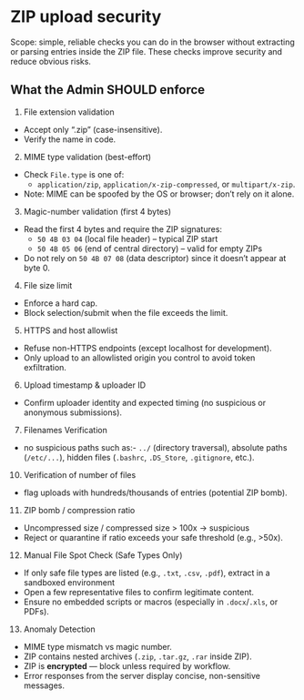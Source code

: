 # ZIP upload security

Scope: simple, reliable checks you can do in the browser without extracting or parsing entries inside the ZIP file. These checks improve security and reduce obvious risks.

## What the Admin SHOULD enforce

1. File extension validation

- Accept only “.zip” (case-insensitive).
- Verify the name in code.

2. MIME type validation (best-effort)

- Check `File.type` is one of:
  - `application/zip`, `application/x-zip-compressed`, or `multipart/x-zip`.
- Note: MIME can be spoofed by the OS or browser; don’t rely on it alone.

3. Magic-number validation (first 4 bytes)

- Read the first 4 bytes and require the ZIP signatures:
  - `50 4B 03 04` (local file header) – typical ZIP start
  - `50 4B 05 06` (end of central directory) – valid for empty ZIPs
- Do not rely on `50 4B 07 08` (data descriptor) since it doesn’t appear at byte 0.

4. File size limit

- Enforce a hard cap.
- Block selection/submit when the file exceeds the limit.

5. HTTPS and host allowlist

- Refuse non-HTTPS endpoints (except localhost for development).
- Only upload to an allowlisted origin you control to avoid token exfiltration.

6. Upload timestamp & uploader ID

- Confirm uploader identity and expected timing (no suspicious or anonymous submissions).

7. Filenames Verification

- no suspicious paths such as:- `../` (directory traversal), absolute paths (`/etc/...`), hidden files (`.bashrc`, `.DS_Store`, `.gitignore`, etc.).

10. Verification of number of files

- flag uploads with hundreds/thousands of entries (potential ZIP bomb).

11. ZIP bomb / compression ratio

- Uncompressed size / compressed size > 100x → suspicious
- Reject or quarantine if ratio exceeds your safe threshold (e.g., >50x).

12. Manual File Spot Check (Safe Types Only)

- If only safe file types are listed (e.g., `.txt`, `.csv`, `.pdf`), extract in a sandboxed environment
- Open a few representative files to confirm legitimate content.
- Ensure no embedded scripts or macros (especially in `.docx`/`.xls`, or PDFs).

13. Anomaly Detection

- MIME type mismatch vs magic number.
- ZIP contains nested archives (`.zip`, `.tar.gz`, `.rar` inside ZIP).
- ZIP is **encrypted** — block unless required by workflow.
- Error responses from the server display concise, non-sensitive messages.
